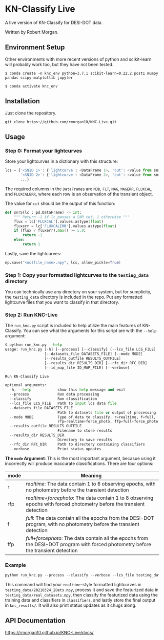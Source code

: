 # KN-Classify Live

A live version of KN-Classify for DESI-DOT data.

Written by Robert Morgan.

## Environment Setup

Other environments with more recent versions of python and scikit-learn will probably work too, but they have not been tested.

`$ conda create -n knc_env python=3.7.1 scikit-learn=0.22.2.post1 numpy pandas scipy matplotlib jupyter`

`$ conda activate knc_env`

## Installation

Just clone the repository.

`git clone https://github.com/rmorgan10/KNC-Live.git`

## Usage

### Step 0: Format your lightcurves

Store your lightcurves in a dictionary with this structure:

```python
lcs = {'<SNID 1>': {'lightcurve': <DataFrame 1>, 'cut': <value from snr5>},
       '<SNID 2>': {'lightcurve': <DataFrame 2>, 'cut': <value from snr5>},
       ...}
```

The required columns in the `DataFrame`s are `MJD`, `FLT`, `MAG`, `MAGERR`, `FLUXCAL`, and `FLUXCALERR`, where each row is an observation of the transient object.

The value for `cut` should be the output of this function:

```python
def snr5(lc : pd.DataFrame) -> int:
    """ Return -1 if lc passes a SNR cut, 1 otherwise """
    flux = lc['FLUXCAL'].values.astype(float)
    fluxerr = lc['FLUXCALERR'].values.astype(float)
    if (flux / fluxerr).max() >= 5.0:
        return -1
    else:
        return 1
```

Lastly, save the lightcurves:

```python
np.save("<outfile_name>.npy", lcs, allow_pickle=True)
```

### Step 1: Copy your formatted lightcurves to the `testing_data` directory

You can technically use any directory on your system, but for sumplicity, the `testing_data` directory is included in the repo. Put any formatted lightcurve files that you want to classify in that directory.

### Step 2: Run KNC-Live

The `run_knc.py` script is included to help utilize the main features of KN-Classify. You can see what the arguments for this script are with the `--help` argument:

```python
$ python run_knc.py --help
usage: run_knc.py [-h] [--process] [--classify] [--lcs_file LCS_FILE]
                  [--datasets_file DATASETS_FILE] [--mode MODE]
                  [--results_outfile RESULTS_OUTFILE]
                  [--results_dir RESULTS_DIR] [--rfc_dir RFC_DIR]
                  [--id_map_file ID_MAP_FILE] [--verbose]

Run KN-Classify Live

optional arguments:
  -h, --help            show this help message and exit
  --process             Run data processing
  --classify            Run classification
  --lcs_file LCS_FILE   Path to input lcs data file
  --datasets_file DATASETS_FILE
                        Path to datasets file or output of processing
  --mode MODE           Type of data to classify. r=realtime, f=full,
                        rfp=realtime+force_photo, ffp=full+force_photo
  --results_outfile RESULTS_OUTFILE
                        Filename to store results
  --results_dir RESULTS_DIR
                        Directory to save results
  --rfc_dir RFC_DIR     Path to directory containing classifiers
  --verbose             Print status updates
```

**The `mode` Argument**:
This is the most important argument, becasue using it incorrectly will produce inaccurate classifications.
There are four options: 

| mode | Meaning |
| --- | --- |
| r | _realtime_: The data contain 1 to 8 observing epochs, with no photometry before the transient detection |
| rfp | _realtime+forcephoto_: The data contain 1 to 8 observing epochs with forced photometry before the transient detection |
| f | _full_: The data contain all the epochs from the DESI-DOT program, with no photometry before the transient detection |
|ffp | _full+forcephoto_: The data contain all the epochs from the DESI-DOT program with forced photometry before the transient detection |

### Example

```python
python run_knc.py --process --classify --verbose --lcs_file testing_data/20210324_2Dets.npy --mode r --datasets_file testing_data/real_datasets.npy --results_dir knc_results/ --rfc_dir classifiers/
```

This command will find your `realtime`-style formatted lightcurves in `testing_data/20210324_2Dets.npy`, process it and save the featurized data in `testing_data/real_datasets.npy`, then classify the featurized data using the training data and classifiers in `classifiers`, and lastly store the final output in `knc_results/`. It will also print status updates as it chugs along.

## API Documentation

https://rmorgan10.github.io/KNC-Live/docs/
